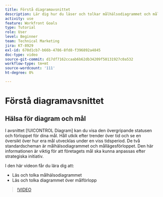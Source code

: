 ```yaml
---
title: Förstå diagramavsnittet
description: Lär dig hur du läser och tolkar målhälsodiagrammet och målstatusdiagrammet i    Mål&rbrack;.
activity: use
feature: Workfront Goals
type: Tutorial
role: User
level: Beginner
team: Technical Marketing
jira: KT-8929
exl-id: 670d1cb7-b66b-4786-8fd8-f396892a4845
doc-type: video
source-git-commit: d17df7162ccaab6b62db34209f50131927c0a532
workflow-type: tm+mt
source-wordcount: '111'
ht-degree: 0%

---
```


# Förstå diagramavsnittet

## Hälsa för diagram och mål

I avsnittet [!UICONTROL Diagram] kan du visa den övergripande statusen och förloppet för dina mål. Håll utkik efter trender över tid och se en översikt över hur era mål utvecklas under en viss tidsperiod. De två standardscheman är målhälsodiagrammet och mållägesförloppet. Den här informationen är viktig för att företagets mål ska kunna anpassas efter strategiska initiativ.

I den här videon får du lära dig att:

* Läs och tolka målhälsodiagrammet
* Läs och tolka diagrammet över målförlopp

>[!VIDEO](https://video.tv.adobe.com/v/335201/?quality=12&learn=on&enablevpops)
